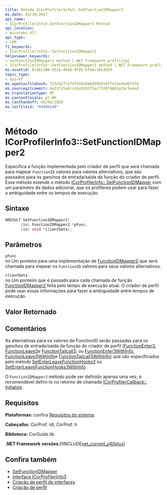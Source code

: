 ```yaml
---
title: Método ICorProfilerInfo3::SetFunctionIDMapper2
ms.date: 03/30/2017
api_name:
- ICorProfilerInfo3.SetFunctionIDMapper2 Method
api_location:
- mscorwks.dll
api_type:
- COM
f1_keywords:
- ICorProfilerInfo3::SetFunctionIDMapper2
helpviewer_keywords:
- SetFunctionIDMapper2 method [.NET Framework profiling]
- ICorProfilerInfo3::SetFunctionIDMapper2 method [.NET Framework profiling]
ms.assetid: 8cdb1188-952a-4ba8-9f05-bfebc18cdd29
topic_type:
- apiref
ms.openlocfilehash: 723cb277a7df592e0494505018f7422e4e40f5f6
ms.sourcegitcommit: da21fc5a8cce1e028575acf31974681a1bc5aeed
ms.translationtype: MT
ms.contentlocale: pt-BR
ms.lasthandoff: 06/08/2020
ms.locfileid: "84496146"
---
```

# <a name="icorprofilerinfo3setfunctionidmapper2-method"></a>Método ICorProfilerInfo3::SetFunctionIDMapper2
Especifica a função implementada pelo criador de perfil que será chamada para mapear `FunctionID` valores para valores alternativos, que são passados para os ganchos de entrada/saída da função do criador de perfil. Esse método estende o método [ICorProfilerInfo:: SetFunctionIDMapper](icorprofilerinfo-setfunctionidmapper-method.md) com um parâmetro de dados adicional, que os profileres podem usar para fazer a ambiguidade entre os tempos de execução.  
  
## <a name="syntax"></a>Sintaxe  
  
```cpp  
HRESULT SetFunctionIDMapper2(  
       [in] FunctionIDMapper2 *pFunc,  
       [in] void *clientData);  
```  
  
## <a name="parameters"></a>Parâmetros  
 `pFunc`  
 no Um ponteiro para uma implementação de [FunctionIDMapper2](functionidmapper2-function.md) que será chamada para mapear os `FunctionID` valores para seus valores alternativos.  
  
 `clientData`  
 no Um ponteiro que é passado para cada chamada de função [FunctionIDMapper2](functionidmapper2-function.md) feita pelo tempo de execução atual. O criador de perfil pode usar essas informações para fazer a ambiguidade entre tempos de execução.  
  
## <a name="return-value"></a>Valor Retornado  
  
## <a name="remarks"></a>Comentários  
 As alternativas para os valores de FunctionID serão passadas para os ganchos de entrada/saída da função do criador de perfil ([FunctionEnter3](functionenter3-function.md), [FunctionLeave3](functionleave3-function.md)e [FunctionTailcall3](functiontailcall3-function.md); ou [FunctionEnter3WithInfo](functionenter3withinfo-function.md), [FunctionLeave3WithInfo](functionleave3withinfo-function.md)e [FunctionTailcall3WithInfo](functiontailcall3withinfo-function.md)) que são especificados pelo método [SetEnterLeaveFunctionHooks3](icorprofilerinfo3-setenterleavefunctionhooks3-method.md) ou [SetEnterLeaveFunctionHooks3WithInfo](icorprofilerinfo3-setenterleavefunctionhooks3withinfo-method.md) .  
  
 O `FunctionIDMapper2` método pode ser definido apenas uma vez; é recomendável defini-lo no retorno de chamada [ICorProfilerCallback:: Initialize](icorprofilercallback-initialize-method.md) .  
  
## <a name="requirements"></a>Requisitos  
 **Plataformas:** confira [Requisitos do sistema](../../get-started/system-requirements.md).  
  
 **Cabeçalho:** CorProf. idl, CorProf. h  
  
 **Biblioteca:** CorGuids.lib  
  
 **.NET Framework versões:**[!INCLUDE[net_current_v40plus](../../../../includes/net-current-v40plus-md.md)]  
  
## <a name="see-also"></a>Confira também

- [SetFunctionIDMapper](icorprofilerinfo-setfunctionidmapper-method.md)
- [Interface ICorProfilerInfo3](icorprofilerinfo3-interface.md)
- [Criação de perfil de interfaces](profiling-interfaces.md)
- [Criação de perfil](index.md)
